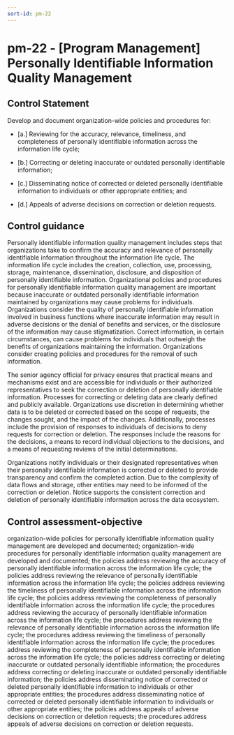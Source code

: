 ```yaml
---
sort-id: pm-22
---
```


# pm-22 - \[Program Management\] Personally Identifiable Information Quality Management

## Control Statement

Develop and document organization-wide policies and procedures for:

- \[a.\] Reviewing for the accuracy, relevance, timeliness, and completeness of personally identifiable information across the information life cycle;

- \[b.\] Correcting or deleting inaccurate or outdated personally identifiable information;

- \[c.\] Disseminating notice of corrected or deleted personally identifiable information to individuals or other appropriate entities; and

- \[d.\] Appeals of adverse decisions on correction or deletion requests.

## Control guidance

Personally identifiable information quality management includes steps that organizations take to confirm the accuracy and relevance of personally identifiable information throughout the information life cycle. The information life cycle includes the creation, collection, use, processing, storage, maintenance, dissemination, disclosure, and disposition of personally identifiable information. Organizational policies and procedures for personally identifiable information quality management are important because inaccurate or outdated personally identifiable information maintained by organizations may cause problems for individuals. Organizations consider the quality of personally identifiable information involved in business functions where inaccurate information may result in adverse decisions or the denial of benefits and services, or the disclosure of the information may cause stigmatization. Correct information, in certain circumstances, can cause problems for individuals that outweigh the benefits of organizations maintaining the information. Organizations consider creating policies and procedures for the removal of such information.

The senior agency official for privacy ensures that practical means and mechanisms exist and are accessible for individuals or their authorized representatives to seek the correction or deletion of personally identifiable information. Processes for correcting or deleting data are clearly defined and publicly available. Organizations use discretion in determining whether data is to be deleted or corrected based on the scope of requests, the changes sought, and the impact of the changes. Additionally, processes include the provision of responses to individuals of decisions to deny requests for correction or deletion. The responses include the reasons for the decisions, a means to record individual objections to the decisions, and a means of requesting reviews of the initial determinations.

Organizations notify individuals or their designated representatives when their personally identifiable information is corrected or deleted to provide transparency and confirm the completed action. Due to the complexity of data flows and storage, other entities may need to be informed of the correction or deletion. Notice supports the consistent correction and deletion of personally identifiable information across the data ecosystem.

## Control assessment-objective

organization-wide policies for personally identifiable information quality management are developed and documented;
organization-wide procedures for personally identifiable information quality management are developed and documented;
the policies address reviewing the accuracy of personally identifiable information across the information life cycle;
the policies address reviewing the relevance of personally identifiable information across the information life cycle;
the policies address reviewing the timeliness of personally identifiable information across the information life cycle;
the policies address reviewing the completeness of personally identifiable information across the information life cycle;
the procedures address reviewing the accuracy of personally identifiable information across the information life cycle;
the procedures address reviewing the relevance of personally identifiable information across the information life cycle;
the procedures address reviewing the timeliness of personally identifiable information across the information life cycle;
the procedures address reviewing the completeness of personally identifiable information across the information life cycle;
the policies address correcting or deleting inaccurate or outdated personally identifiable information;
the procedures address correcting or deleting inaccurate or outdated personally identifiable information;
the policies address disseminating notice of corrected or deleted personally identifiable information to individuals or other appropriate entities;
the procedures address disseminating notice of corrected or deleted personally identifiable information to individuals or other appropriate entities;
the policies address appeals of adverse decisions on correction or deletion requests;
the procedures address appeals of adverse decisions on correction or deletion requests.
